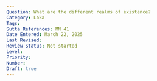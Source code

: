 ```yaml
---
Question: What are the different realms of existence?
Category: Loka
Tags:
Sutta References: MN 41
Date Entered: March 22, 2025
Last Revised:
Review Status: Not started
Level: 
Priority: 
Number: 
Draft: true
---
```


